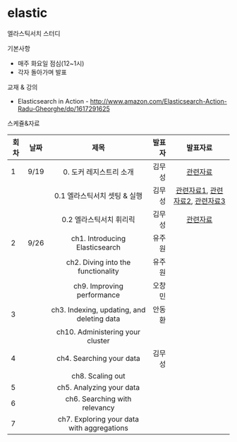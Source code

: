 # elastic
엘라스틱서치 스터디

기본사항
* 매주 화요일 점심(12~1시)
* 각자 돌아가며 발표


교재 & 강의
* Elasticsearch in Action - http://www.amazon.com/Elasticsearch-Action-Radu-Gheorghe/dp/1617291625


스케쥴&자료

| 회차 | 날짜  | 제목                                                       | 발표자 |  발표자료      |
|------| ----- |:----------------------------------------------------------:| ------:|:-------------: |
|  1   |  9/19 | 0. 도커 레지스트리 소개                                    | 김무성 | [관련자료](http://gyus.me/?p=546)  |
|      |      | 0.1 엘라스틱서치 셋팅 & 실행                                             | 김무성 | [관련자료1](https://github.com/n42corp/elasticsearch), [관련자료2](https://github.com/n42corp/dockerfiles/tree/master/korean-morpheme-sinatra), [관련자료3](http://blog.nacyot.com/articles/2015-06-13-eunjeon-with-elasticsearch/)  |
|      |      | 0.2 엘라스틱서치 휘리릭                                     | 김무성 | [관련자료](http://www.slideshare.net/seunghyuneom/elastic-search-52724188)  |
|  2   | 9/26 | ch1. Introducing Elasticsearch                              | 유주원 |   |
|      |      | ch2. Diving into the functionality                          | 유주원 |   |
|      |      | ch9. Improving performance                                  | 오창민 |   |
|  3   |      | ch3. Indexing, updating, and deleting data                  | 안동환 |   |
|      |      | ch10. Administering your cluster                            |       |   |
|  4   |      | ch4. Searching your data                                    | 김무성  |   |
|      |      | ch8. Scaling out                                            |        |   |
|  5   |      | ch5. Analyzing your data                                    |        |   |
|  6   |      | ch6. Searching with relevancy                               |        |   |
|  7   |      | ch7. Exploring your data with aggregations                  |        |   |

